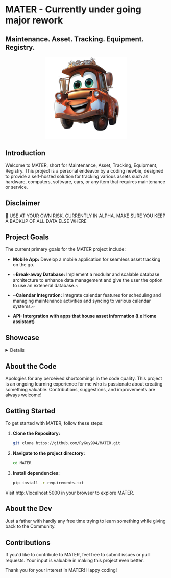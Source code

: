 # MATER - Currently under going major rework

## Maintenance. Asset. Tracking. Equipment. Registry.
<p align="center">
  <img src="https://github.com/RyGuy994/MATER/blob/main/MATER.png?raw=true" alt="MATER Logo" />
</p>


## Introduction

Welcome to MATER, short for Maintenance, Asset, Tracking, Equipment, Registry. This project is a personal endeavor by a coding newbie, designed to provide a self-hosted solution for tracking various assets such as hardware, computers, software, cars, or any item that requires maintenance or service.

## Disclaimer
  🚧 USE AT YOUR OWN RISK. CURRENTLY IN ALPHA. MAKE SURE YOU KEEP A BACKUP OF ALL DATA ELSE WHERE


## Project Goals

The current primary goals for the MATER project include:

- **Mobile App:** Develop a mobile application for seamless asset tracking on the go.
  
- ~**Break-away Database:** Implement a modular and scalable database architecture to enhance data management and give the user the option to use an exteneral database.~

- ~**Calendar Integration:** Integrate calendar features for scheduling and managing maintenance activities and syncing to various calendar systems.~

- **API: Intergration with apps that house asset information (i.e Home assistant)**

## Showcase
<details>
<p align="center">
<img src=https://github.com/RyGuy994/MATER/assets/92389688/9f8fd784-f2a3-44e3-ab73-02907e9b6e6c>
<br>
<img src=https://github.com/RyGuy994/MATER/assets/92389688/7b06aeb6-21b8-4d89-8d99-a43db5133dc4>
<br>
<img src=https://github.com/RyGuy994/MATER/assets/92389688/1f32295d-7a09-4997-924c-8f7f59058929>
</p>
</details>

## About the Code

Apologies for any perceived shortcomings in the code quality. This project is an ongoing learning experience for me who is passionate about creating something valuable. Contributions, suggestions, and improvements are always welcome!

## Getting Started

To get started with MATER, follow these steps:

1. **Clone the Repository:**
   ```bash
   git clone https://github.com/RyGuy994/MATER.git
2. **Navigate to the project directory:**
   ```bash
   cd MATER
3. **Install dependencies:**
   ```bash
   pip install -r requirements.txt

Visit http://localhost:5000 in your browser to explore MATER.

## About the Dev
Just a father with hardly any free time trying to learn something while giving back to the Community.

## Contributions

If you'd like to contribute to MATER, feel free to submit issues or pull requests. Your input is valuable in making this project even better.

Thank you for your interest in MATER! Happy coding!
